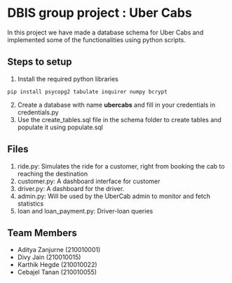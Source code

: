 
# DBIS group project : Uber Cabs
In this project we have made a database schema for Uber Cabs and implemented some of the functionalities using python scripts.

## Steps to setup
1) Install the required python libraries
```
pip install psycopg2 tabulate inquirer numpy bcrypt
```
2) Create a database with name **ubercabs** and fill in your credentials in credentials.py
3) Use the create_tables.sql file in the schema folder to create tables and populate it using populate.sql

## Files
1) ride.py: Simulates the ride for a customer, right from booking the cab to reaching the destination
2) customer.py: A dashboard interface for customer
3) driver.py: A dashboard for the driver.
4) admin.py: Will be used by the UberCab admin to monitor and fetch statistics
5) loan and loan_payment.py: Driver-loan queries
  
## Team Members
- Aditya Zanjurne (210010001)
- Divy Jain (210010015)
- Karthik Hegde (210010022)
- Cebajel Tanan (210010055)